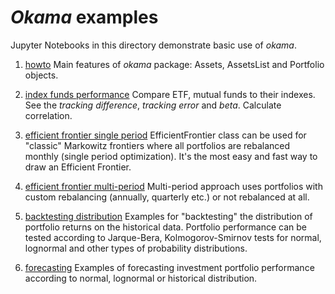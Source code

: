 # _Okama_ examples
Jupyter Notebooks in this directory demonstrate basic use of _okama_.

1. [howto](https://github.com/mbk-dev/okama/blob/master/examples/01%20howto.ipynb)
Main features of _okama_ package: Assets, AssetsList and Portfolio objects.
   
2. [index funds performance](https://github.com/mbk-dev/okama/blob/master/examples/02%20index%20funds%20perfomance.ipynb)
Compare ETF, mutual funds to their indexes. See the _tracking difference_, _tracking error_ and _beta_. 
   Calculate correlation. 
   
3. [efficient frontier single period](https://github.com/mbk-dev/okama/blob/master/examples/03%20efficient%20frontier%20single%20period.ipynb)
EfficientFrontier class can be used for "classic" Markowitz frontiers where all portfolios are rebalanced monthly 
   (single period optimization). It's the most easy and fast way to draw an Efficient Frontier.
   
4. [efficient frontier multi-period](https://github.com/mbk-dev/okama/blob/master/examples/04%20efficient%20frontier%20multi-period.ipynb)
Multi-period approach uses portfolios with custom rebalancing (annually, quarterly etc.) or not rebalanced at all.
   
5. [backtesting distribution](https://github.com/mbk-dev/okama/blob/master/examples/05%20backtesting%20distribution.ipynb)
Examples for "backtesting" the distribution of portfolio returns on the historical data. 
   Portfolio performance can be tested according to Jarque-Bera, Kolmogorov-Smirnov 
   tests for normal, lognormal and other types of probability distributions.
   
6. [forecasting](https://github.com/mbk-dev/okama/blob/master/notebooks/06%20forecasting.ipynb)
Examples of forecasting investment portfolio performance according to normal, lognormal or historical distribution.
